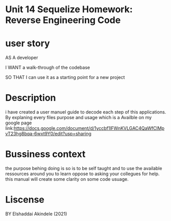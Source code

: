 # Unit 14 Sequelize Homework: Reverse Engineering Code

# user story
AS A developer

I WANT a walk-through of the codebase

SO THAT I can use it as a starting point for a new project

# Description
i have created a user manuel guide to decode each step of this applications. By explaning every files purpose and usage which is a Availble on my google page
link:https://docs.google.com/document/d/1yccbf1lFWnKVLGAC4QaWfCIMpvT23hg8bqa-6wxt9Y0/edit?usp=sharing

# Bussiness context
 the purpose behing doing is so is to be self taught and to use the available ressources around you to learn oppose to asking your collegues for help. this manual will create some clarity on some code usuage.
 
 # Liscense
 BY Elshaddai Akindele (2021)
 
